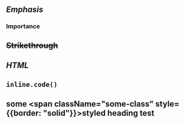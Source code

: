 ## _Emphasis_

### **Importance**

## ~~Strikethrough~~

## <i>HTML</i>

## `inline.code()`

## some <span className="some-class" style={{border: "solid"}}>styled</span> <strong>heading</strong> <span class="myClass" className="myClassName <> weird char" data-random-attr="456"/> test
